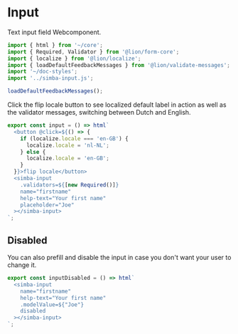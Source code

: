 # Input

Text input field Webcomponent.

```js script
import { html } from '~/core';
import { Required, Validator } from '@lion/form-core';
import { localize } from '@lion/localize';
import { loadDefaultFeedbackMessages } from '@lion/validate-messages';
import '~/doc-styles';
import '../simba-input.js';

loadDefaultFeedbackMessages();
```

Click the flip locale button to see localized default label in action as well as the validator messages, switching between Dutch and English.

```js preview-story
export const input = () => html`
  <button @click=${() => {
    if (localize.locale === 'en-GB') {
      localize.locale = 'nl-NL';
    } else {
      localize.locale = 'en-GB';
    }
  }}>flip locale</button>
  <simba-input 
    .validators=${[new Required()]}
    name="firstname" 
    help-text="Your first name" 
    placeholder="Joe"
  ></simba-input>
`;
```

## Disabled

You can also prefill and disable the input in case you don't want your user to change it.

```js preview-story
export const inputDisabled = () => html`
  <simba-input 
    name="firstname" 
    help-text="Your first name"
    .modelValue=${"Joe"}
    disabled
  ></simba-input>
`;
```
